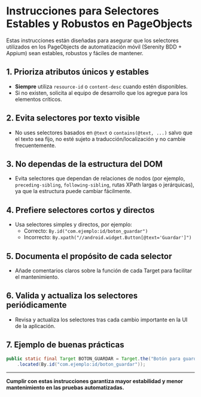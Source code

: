# Instrucciones para Selectores Estables y Robustos en PageObjects

Estas instrucciones están diseñadas para asegurar que los selectores utilizados en los PageObjects de automatización móvil (Serenity BDD + Appium) sean estables, robustos y fáciles de mantener.

## 1. Prioriza atributos únicos y estables
- **Siempre** utiliza `resource-id` o `content-desc` cuando estén disponibles.
- Si no existen, solicita al equipo de desarrollo que los agregue para los elementos críticos.

## 2. Evita selectores por texto visible
- No uses selectores basados en `@text` o `contains(@text, ...)` salvo que el texto sea fijo, no esté sujeto a traducción/localización y no cambie frecuentemente.

## 3. No dependas de la estructura del DOM
- Evita selectores que dependan de relaciones de nodos (por ejemplo, `preceding-sibling`, `following-sibling`, rutas XPath largas o jerárquicas), ya que la estructura puede cambiar fácilmente.

## 4. Prefiere selectores cortos y directos
- Usa selectores simples y directos, por ejemplo:
  - Correcto: `By.id("com.ejemplo:id/boton_guardar")`
  - Incorrecto: `By.xpath("//android.widget.Button[@text='Guardar']")`

## 5. Documenta el propósito de cada selector
- Añade comentarios claros sobre la función de cada Target para facilitar el mantenimiento.

## 6. Valida y actualiza los selectores periódicamente
- Revisa y actualiza los selectores tras cada cambio importante en la UI de la aplicación.

## 7. Ejemplo de buenas prácticas
```java
public static final Target BOTON_GUARDAR = Target.the("Botón para guardar cambios")
    .located(By.id("com.ejemplo:id/boton_guardar"));
```

---

**Cumplir con estas instrucciones garantiza mayor estabilidad y menor mantenimiento en las pruebas automatizadas.**

